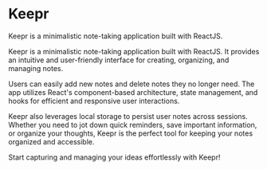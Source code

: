# Keepr
Keepr is a minimalistic note-taking application built with ReactJS.

Keepr is a minimalistic note-taking application built with ReactJS. It provides an intuitive and user-friendly interface for creating, organizing, and managing notes. 

Users can easily add new notes and delete notes they no longer need. The app utilizes React's component-based architecture, state management, and hooks for efficient and responsive user interactions.

Keepr also leverages local storage to persist user notes across sessions. Whether you need to jot down quick reminders, save important information, or organize your thoughts, Keepr is the perfect tool for keeping your notes organized and accessible. 

Start capturing and managing your ideas effortlessly with Keepr!

